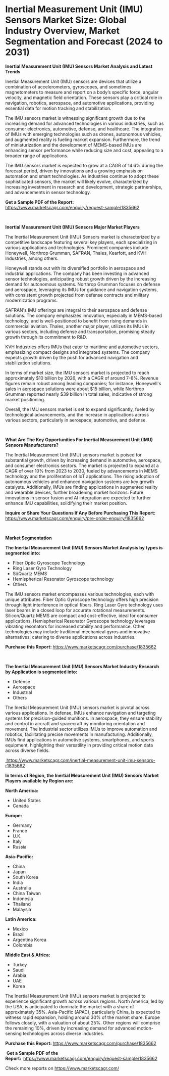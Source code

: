 <p><h1>Inertial Measurement Unit (IMU) Sensors Market Size: Global Industry Overview, Market Segmentation and Forecast (2024 to 2031)</h1></p><p><strong>Inertial Measurement Unit (IMU) Sensors Market Analysis and Latest Trends</strong></p>
<p><p>Inertial Measurement Unit (IMU) sensors are devices that utilize a combination of accelerometers, gyroscopes, and sometimes magnetometers to measure and report on a body’s specific force, angular velocity, and magnetic field orientation. These sensors play a critical role in navigation, robotics, aerospace, and automotive applications, providing essential data for motion tracking and stabilization.</p><p>The IMU sensors market is witnessing significant growth due to the increasing demand for advanced technologies in various industries, such as consumer electronics, automotive, defense, and healthcare. The integration of IMUs with emerging technologies such as drones, autonomous vehicles, and augmented reality is fueling market expansion. Furthermore, the trend of miniaturization and the development of MEMS-based IMUs are enhancing sensor performance while reducing size and cost, appealing to a broader range of applications.</p><p>The IMU sensors market is expected to grow at a CAGR of 14.6% during the forecast period, driven by innovations and a growing emphasis on automation and smart technologies. As industries continue to adopt these sophisticated sensors, the market will likely evolve, characterized by increasing investment in research and development, strategic partnerships, and advancements in sensor technology.</p></p>
<p><strong>Get a Sample PDF of the Report:&nbsp;</strong> <a href="https://www.marketscagr.com/enquiry/request-sample/1835662?utm_campaign=1902&utm_medium=2&utm_source=Github&utm_content=ia&utm_term=31122024&utm_id=inertial-measurement-unit-imu-sensors">https://www.marketscagr.com/enquiry/request-sample/1835662</a></p>
<p>&nbsp;</p>
<p><strong>Inertial Measurement Unit (IMU) Sensors Major Market Players</strong></p>
<p><p>The Inertial Measurement Unit (IMU) Sensors market is characterized by a competitive landscape featuring several key players, each specializing in various applications and technologies. Prominent companies include Honeywell, Northrop Grumman, SAFRAN, Thales, Kearfott, and KVH Industries, among others.</p><p>Honeywell stands out with its diversified portfolio in aerospace and industrial applications. The company has been investing in advanced sensor technologies, anticipating robust growth driven by the increasing demand for autonomous systems. Northrop Grumman focuses on defense and aerospace, leveraging its IMUs for guidance and navigation systems, with consistent growth projected from defense contracts and military modernization programs.</p><p>SAFRAN's IMU offerings are integral to their aerospace and defense solutions. The company emphasizes innovation, especially in MEMS-based technology, and is well-positioned to benefit from rising demands in commercial aviation. Thales, another major player, utilizes its IMUs in various sectors, including defense and transportation, promising steady growth through its commitment to R&D.</p><p>KVH Industries offers IMUs that cater to maritime and automotive sectors, emphasizing compact designs and integrated systems. The company expects growth driven by the push for advanced navigation and stabilization solutions.</p><p>In terms of market size, the IMU sensors market is projected to reach approximately $10 billion by 2026, with a CAGR of around 7-8%. Revenue figures remain robust among leading companies; for instance, Honeywell's sales in aerospace solutions were about $15 billion, while Northrop Grumman reported nearly $39 billion in total sales, indicative of strong market positioning.</p><p>Overall, the IMU sensors market is set to expand significantly, fueled by technological advancements, and the increase in applications across various sectors, particularly in aerospace, automotive, and defense.</p></p>
<p>&nbsp;</p>
<p><strong>What Are The Key Opportunities For Inertial Measurement Unit (IMU) Sensors Manufacturers?</strong></p>
<p><p>The Inertial Measurement Unit (IMU) sensors market is poised for substantial growth, driven by increasing demand in automotive, aerospace, and consumer electronics sectors. The market is projected to expand at a CAGR of over 10% from 2023 to 2030, fueled by advancements in MEMS technology and the proliferation of IoT applications. The rising adoption of autonomous vehicles and enhanced navigation systems are key growth catalysts. Additionally, IMUs are finding applications in augmented reality and wearable devices, further broadening market horizons. Future innovations in sensor fusion and AI integration are expected to further enhance IMU capabilities, solidifying their market position.</p></p>
<p><strong>Inquire or Share Your Questions If Any Before Purchasing This Report:</strong> <a href="https://www.marketscagr.com/enquiry/pre-order-enquiry/1835662?utm_campaign=1902&utm_medium=2&utm_source=Github&utm_content=ia&utm_term=31122024&utm_id=inertial-measurement-unit-imu-sensors">https://www.marketscagr.com/enquiry/pre-order-enquiry/1835662</a></p>
<p>&nbsp;</p>
<p><strong>Market Segmentation</strong></p>
<p><strong>The Inertial Measurement Unit (IMU) Sensors Market Analysis by types is segmented into:</strong></p>
<p><ul><li>Fiber Optic Gyroscope Technology</li><li>Ring Laser Gyro Technology</li><li>Si/Quartz MEMS</li><li>Hemispherical Resonator Gyroscope technology</li><li>Others</li></ul></p>
<p><p>The IMU sensors market encompasses various technologies, each with unique attributes. Fiber Optic Gyroscope technology offers high precision through light interference in optical fibers. Ring Laser Gyro technology uses laser beams in a closed loop for accurate rotational measurements. Silicon/Quartz MEMS are compact and cost-effective, ideal for consumer applications. Hemispherical Resonator Gyroscope technology leverages vibrating resonators for increased stability and performance. Other technologies may include traditional mechanical gyros and innovative alternatives, catering to diverse applications across industries.</p></p>
<p><strong>Purchase this Report:&nbsp;</strong><a href="https://www.marketscagr.com/purchase/1835662?utm_campaign=1902&utm_medium=2&utm_source=Github&utm_content=ia&utm_term=31122024&utm_id=inertial-measurement-unit-imu-sensors">https://www.marketscagr.com/purchase/1835662</a></p>
<p>&nbsp;</p>
<p><strong>The Inertial Measurement Unit (IMU) Sensors Market Industry Research by Application is segmented into:</strong></p>
<p><ul><li>Defense</li><li>Aerospace</li><li>Industrial</li><li>Others</li></ul></p>
<p><p>The Inertial Measurement Unit (IMU) sensors market is pivotal across various applications. In defense, IMUs enhance navigation and targeting systems for precision-guided munitions. In aerospace, they ensure stability and control in aircraft and spacecraft by monitoring orientation and movement. The industrial sector utilizes IMUs to improve automation and robotics, facilitating precise movements in manufacturing. Additionally, IMUs find applications in automotive systems, smartphones, and sports equipment, highlighting their versatility in providing critical motion data across diverse fields.</p></p>
<p><a href="https://www.marketscagr.com/inertial-measurement-unit-imu-sensors-r1835662?utm_campaign=1902&utm_medium=2&utm_source=Github&utm_content=ia&utm_term=31122024&utm_id=inertial-measurement-unit-imu-sensors">&nbsp;https://www.marketscagr.com/inertial-measurement-unit-imu-sensors-r1835662</a></p>
<p><strong>In terms of Region, the Inertial Measurement Unit (IMU) Sensors Market Players available by Region are:</strong></p>
<p>
    <p> <strong> North America: </strong>
        <ul>
            <li>United States</li>
            <li>Canada</li>
        </ul>
        </p> 
    <p> <strong> Europe: </strong>
        <ul>
            <li>Germany</li>
            <li>France</li>
            <li>U.K.</li>
            <li>Italy</li>
            <li>Russia</li>
        </ul>
        </p> 
    <p> <strong> Asia-Pacific: </strong>
        <ul>
            <li>China</li>
            <li>Japan</li>
            <li>South Korea</li>
            <li>India</li>
            <li>Australia</li>
            <li>China Taiwan</li>
            <li>Indonesia</li>
            <li>Thailand</li>
            <li>Malaysia</li>
        </ul>
        </p> 
    <p> <strong> Latin America: </strong>
        <ul>
            <li>Mexico</li>
            <li>Brazil</li>
            <li>Argentina Korea</li>
            <li>Colombia</li>
        </ul>
        </p> 
    <p> <strong> Middle East & Africa: </strong>
        <ul>
            <li>Turkey</li>
            <li>Saudi</li>
            <li>Arabia</li>
            <li>UAE</li>
            <li>Korea</li>
        </ul>
    </p>
    </p>
<p><p>The Inertial Measurement Unit (IMU) sensors market is projected to experience significant growth across various regions. North America, led by the USA, is anticipated to dominate the market with a share of approximately 35%. Asia-Pacific (APAC), particularly China, is expected to witness rapid expansion, holding around 30% of the market share. Europe follows closely, with a valuation of about 25%. Other regions will comprise the remaining 10%, driven by increasing demand for advanced motion-sensing technologies across diverse industries.</p></p>
<p><strong>Purchase this Report: </strong><a href="https://www.marketscagr.com/purchase/1835662?utm_campaign=1902&utm_medium=2&utm_source=Github&utm_content=ia&utm_term=31122024&utm_id=inertial-measurement-unit-imu-sensors">https://www.marketscagr.com/purchase/1835662</a></p>
<p>&nbsp;<strong>Get a Sample PDF of the Report:&nbsp;&nbsp;</strong><a href="https://www.marketscagr.com/enquiry/request-sample/1835662?utm_campaign=1902&utm_medium=2&utm_source=Github&utm_content=ia&utm_term=31122024&utm_id=inertial-measurement-unit-imu-sensors">https://www.marketscagr.com/enquiry/request-sample/1835662</a></p>
<p><strong></strong></p>
<p>Check more reports on <a href="https://www.marketscagr.com/?utm_campaign=1902&utm_medium=2&utm_source=Github&utm_content=ia&utm_term=31122024&utm_id=inertial-measurement-unit-imu-sensors">https://www.marketscagr.com/</a></p>
